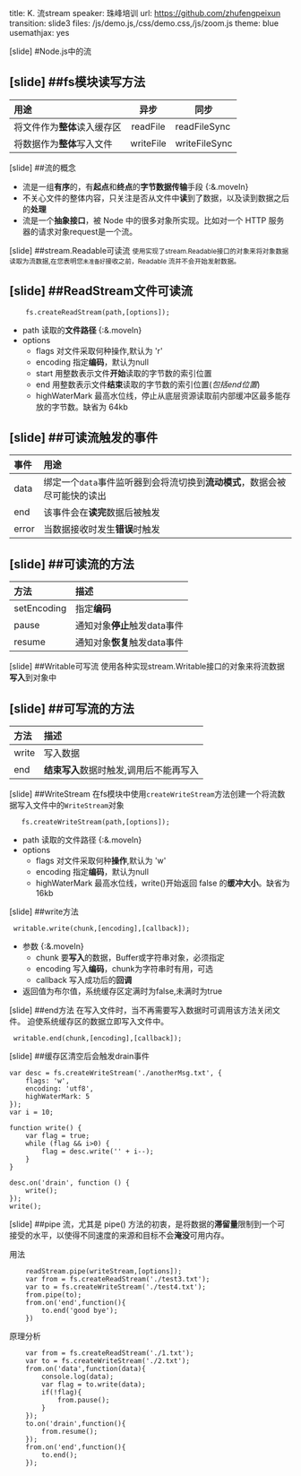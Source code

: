 title: K. 流stream
speaker: 珠峰培训
url: https://github.com/zhufengpeixun
transition: slide3
files: /js/demo.js,/css/demo.css,/js/zoom.js
theme: blue
usemathjax: yes

[slide]
#Node.js中的流

[slide]
##fs模块读写方法
---
用途 | 异步 | 同步
:-------|:------:|-------
将文件作为**整体**读入缓存区 | readFile | readFileSync
将数据作为**整体**写入文件 | writeFile | writeFileSync

[slide]
##流的概念
- 流是一组**有序**的，有**起点**和**终点**的**字节数据传输**手段 {:&.moveIn}
- 不关心文件的整体内容，只关注是否从文件中**读**到了数据，以及读到数据之后的**处理**
- 流是一个**抽象接口**，被 Node 中的很多对象所实现。比如对一个 HTTP 服务器的请求对象request是一个流。

[slide]
##stream.Readable可读流
<small>使用实现了stream.Readable接口的对象来将对象数据读取为流数据,在您表明您`未准备好`接收之前，Readable 流并不会开始发射数据。</small>

[slide]
##ReadStream文件可读流
----
```
    fs.createReadStream(path,[options]);
```
- path 读取的**文件路径** {:&.moveIn}
- options
    - flags 对文件采取何种操作,默认为 'r'
    - encoding 指定**编码**，默认为null
    - start 用整数表示文件**开始**读取的字节数的索引位置
    - end  用整数表示文件**结束**读取的字节数的索引位置(*包括end位置*)
    - highWaterMark  最高水位线，停止从底层资源读取前内部缓冲区最多能存放的字节数。缺省为 64kb

[slide]
##可读流触发的**事件**
----
事件 | 用途
:-------|:------
data | 绑定一个`data`事件监听器到会将流切换到**流动模式**，数据会被尽可能快的读出
end | 该事件会在**读完**数据后被触发
error | 当数据接收时发生**错误**时触发


[slide]
##可读流的方法
----
 方法 | 描述
:-------|:------
setEncoding | 指定**编码**
pause | 通知对象**停止**触发data事件
resume | 通知对象**恢复**触发data事件


[slide]
##Writable可写流
使用各种实现stream.Writable接口的对象来将流数据**写入**到对象中

[slide]
##可写流的方法
----
 方法 | 描述
:-------|:------
write | 写入数据
end | **结束写入**数据时触发,调用后不能再写入

[slide]
##WriteStream
在fs模块中使用`createWriteStream`方法创建一个将流数据写入文件中的`WriteStream`对象
```
   fs.createWriteStream(path,[options]);
```
- path 读取的文件路径 {:&.moveIn}
- options
    - flags 对文件采取何种**操作**,默认为 'w'
    - encoding 指定**编码**，默认为null
    - highWaterMark  最高水位线，write()开始返回 false 的**缓冲大小**。缺省为 16kb
    
[slide]
##write方法
```
 writable.write(chunk,[encoding],[callback]);
```
- 参数 {:&.moveIn}
    - chunk  要**写入**的数据，Buffer或字符串对象，必须指定
    - encoding 写入**编码**，chunk为字符串时有用，可选
    - callback 写入成功后的**回调**
- 返回值为布尔值，系统缓存区定满时为false,未满时为true

[slide]
##end方法
在写入文件时，当不再需要写入数据时可调用该方法关闭文件。
迫使系统缓存区的数据立即写入文件中。
```
 writable.end(chunk,[encoding],[callback]);
```

[slide]
##缓存区清空后会触发drain事件
```
var desc = fs.createWriteStream('./anotherMsg.txt', {
    flags: 'w',
    encoding: 'utf8',
    highWaterMark: 5
});
var i = 10;

function write() {
    var flag = true;
    while (flag && i>0) {
        flag = desc.write('' + i--);
    } 
}

desc.on('drain', function () {
    write();
});
write();
```

[slide]
##pipe
流，尤其是 pipe() 方法的初衷，是将数据的**滞留量**限制到一个可接受的水平，以使得不同速度的来源和目标不会**淹没**可用内存。

用法
```
    readStream.pipe(writeStream,[options]);
    var from = fs.createReadStream('./test3.txt');
    var to = fs.createWriteStream('./test4.txt');
    from.pipe(to);
    from.on('end',function(){
        to.end('good bye');
    })
```

原理分析
```    
    var from = fs.createReadStream('./1.txt');
    var to = fs.createWriteStream('./2.txt');
    from.on('data',function(data){
        console.log(data);
        var flag = to.write(data);
        if(!flag){
            from.pause();
        }
    });
    to.on('drain',function(){
        from.resume();
    });
    from.on('end',function(){
        to.end();
    });
```












